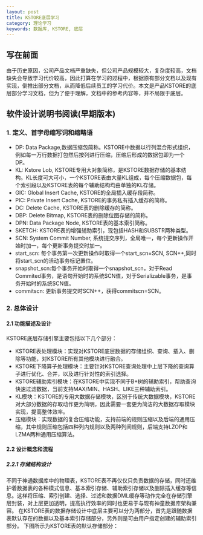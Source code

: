 ```yaml
---
layout: post
title: KSTORE底层学习
category: 理论学习
keywords: 数据库, KSTORE, 底层
---
```


## 写在前面

由于历史原因，公司产品文档严重缺失，但公司产品规模较大，复杂度较高，文档缺失会导致学习代价较高，因此打算在学习的过程中，根据原有部分文档以及现有实现，倒推出部分文档，从而降低后续员工的学习代价。本文是产品KSTORE的底层部分学习文档，但为了便于理解，文档中的参考内容等，并不局限于底层。

## 软件设计说明书阅读(早期版本)

### 1. 定义、首字母缩写词和缩略语

- DP: Data Package,数据压缩包简称。KSTORE中数据以行列混合形式组织，例如每一万行数据打包然后按列进行压缩，压缩后形成的数据包即为一个DP。
- KL: Kstore Lob, KSTORE专用大对象简称，是KSTORE数据存储的基本结构。KL长度可大可小，一个KSTORE表由大量KL组成，每个压缩数据包，每个索引段以及KSTORE表的每个辅助结构均由单独的KL存储。
- GIC: 	Global Insert Cache, KSTORE的全局插入缓存段简称。
- PIC: Private Insert Cache, KSTORE的事务私有插入缓存的简称。
- DC: Delete Cache, KSTORE表的删除缓存的简称。
- DBP: Delete Bitmap, KSTORE表的删除位图存储的简称。
- DPN: Data Package Node, KSTORE表的基本索引简称。
- SKETCH: KSTORE表的增强辅助索引，现包括HASH和SUBSTR两种类型。
- SCN: System Commit Number, 系统提交序列，全局唯一，每个更新操作开始时加一，每个更新事务提交时加一。
- start_scn: 每个事务第一次更新操作时取得一个start_scn=SCN, SCN++,同时将start_scn的活动事务标记置位。
- snapshot_scn:每个事务开始时取得一个snapshot_scn，对于Read Commited事务，是语句开始时的系统SCN值，对于Serializable事务，是事务开始时的系统SCN值。
- commitscn: 更新事务提交时SCN++，获得commitscn=SCN。

### 2. 总体设计
#### 2.1 功能描述及设计
KSTORE底层存储引擎主要包括以下几个部分：
- KSTORE表处理模块：实现对KSTORE底层数据的存储组织、查询、插入、删除等功能，对KSTORE所有其他模块进行融合。
- KSTORE下降算子处理模块：主要针对KSTORE查询处理中上层下降的查询算子进行优化、合并，以及进行针对性的索引选择。
- KSTORE辅助索引模块：在KSTORE中实现不同于B+树的辅助索引，帮助查询快速过滤数据，当前支持MAX/MIN、HASH、LIKE三种辅助索引。
- KL模块：KSTORE的专用大数据存储模块，区别于传统大数据模块，KSTORE对大部分数据的存取动作更为简明，因此需要一套更为简洁的大数据存取模块实现，提高整体效率。
- 压缩模块：实现数据的复合压缩功能，支持前端的规则压缩以及后端的通用压缩，其中规则压缩包括四种列内规则以及两种列间规则，后端支持LZOP和LZMA两种通用压缩算法。

#### 2.2 设计概念和流程
##### 2.2.1 存储结构设计
不同于神通数据库中的物理表，KSTORE表不再仅仅只负责数据的存储，同时还维护着数据表的各种模式信息、基本索引存储、辅助索引存储以及删除插入缓存等信息。这样将压缩、索引创建、选择、过滤和数据DML缓存等动作完全在存储引擎层封装，对上层更加透明，提高执行效率的同时也更易于与现有神童数据库架构兼容。
在KSTORE表的数据存储设计中底层主要可以分为两部分，首先是跟随数据表默认存在的数据以及基本索引存储部分，另外则是可由用户指定创建的辅助索引部分。
下图所示为KSTORE表的默认存储部分：













